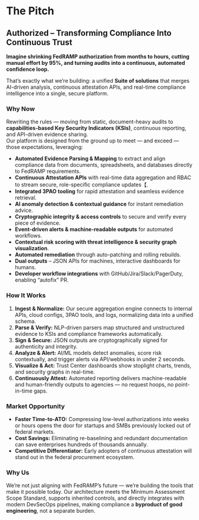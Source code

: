 
# The Pitch

## Authorized – Transforming Compliance Into Continuous Trust

**Imagine shrinking FedRAMP authorization from months to hours, cutting manual effort by 95%, and turning audits into a continuous, automated confidence loop.**

That’s exactly what we’re building: a unified **Suite of solutions** that merges AI-driven analysis, continuous attestation APIs, and real-time compliance intelligence into a single, secure platform.

### Why Now
Rewriting the rules — moving from static, document-heavy audits to **capabilities-based Key Security Indicators (KSIs)**, continuous reporting, and API-driven evidence sharing.  
Our platform is designed from the ground up to meet — and exceed — those expectations, leveraging:

- **Automated Evidence Parsing & Mapping** to extract and align compliance data from documents, spreadsheets, and databases directly to FedRAMP requirements.
- **Continuous Attestation APIs** with real-time data aggregation and RBAC to stream secure, role-specific compliance updates【.
- **Integrated 3PAO tooling** for rapid attestation and seamless evidence retrieval.
- **AI anomaly detection & contextual guidance** for instant remediation advice.
- **Cryptographic integrity & access controls** to secure and verify every piece of evidence.
- **Event-driven alerts & machine-readable outputs** for automated workflows.
- **Contextual risk scoring with threat intelligence & security graph visualization**.
- **Automated remediation** through auto-patching and rolling rebuilds.
- **Dual outputs** – JSON APIs for machines, interactive dashboards for humans.
- **Developer workflow integrations** with GitHub/Jira/Slack/PagerDuty, enabling “autofix” PR.

### How It Works
1. **Ingest & Normalize:** Our secure aggregation engine connects to internal APIs, cloud configs, 3PAO tools, and logs, normalizing data into a unified schema.  
2. **Parse & Verify:** NLP-driven parsers map structured and unstructured evidence to KSIs and compliance frameworks automatically.  
3. **Sign & Secure:** JSON outputs are cryptographically signed for authenticity and integrity.  
4. **Analyze & Alert:** AI/ML models detect anomalies, score risk contextually, and trigger alerts via API/webhooks in under 2 seconds.  
5. **Visualize & Act:** Trust Center dashboards show stoplight charts, trends, and security graphs in real-time.  
6. **Continuously Attest:** Automated reporting delivers machine-readable and human-friendly outputs to agencies — no request hoops, no point-in-time gaps.

### Market Opportunity
- **Faster Time-to-ATO:** Compressing low-level authorizations into weeks or hours opens the door for startups and SMBs previously locked out of federal markets.  
- **Cost Savings:** Eliminating re-baselining and redundant documentation can save enterprises hundreds of thousands annually.  
- **Competitive Differentiator:** Early adopters of continuous attestation will stand out in the federal procurement ecosystem.

### Why Us
We’re not just aligning with FedRAMP’s future — we’re building the tools that make it possible today. Our architecture meets the Minimum Assessment Scope Standard, supports inherited controls, and directly integrates with modern DevSecOps pipelines, making compliance a **byproduct of good engineering**, not a separate burden.
